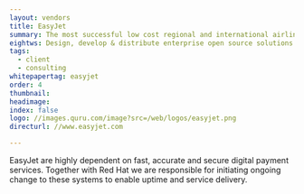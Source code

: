 ```yaml
---
layout: vendors
title: EasyJet
summary: The most successful low cost regional and international airline travel business in Europe.
eightws: Design, develop & distribute enterprise open source solutions
tags:
  - client
  - consulting
whitepapertag: easyjet
order: 4
thumbnail:
headimage:
index: false
logo: //images.quru.com/image?src=/web/logos/easyjet.png
directurl: //www.easyjet.com

---
```


EasyJet are highly dependent on fast, accurate and secure digital payment services. Together with Red Hat we are responsible for initiating ongoing change to these systems to enable uptime and service delivery.

